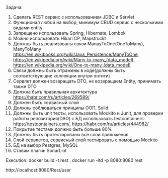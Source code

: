 Задача:
1)	Сделать REST сервис с использованием JDBC и Servlet
2)	Функционал любой на выбор, минимум CRUD сервис с несколькими видами entity
3)	Запрещено использовать Spring, Hibernate, Lombok
4)	Можно использовать Hikari CP, Mapstruckt
5)	Должны быть реализованы связи ManayToOne(OneToMany), ManyToMany https://en.wikibooks.org/wiki/Java_Persistence/ManyToOne, https://en.wikipedia.org/wiki/Many-to-many_(data_model), https://en.wikipedia.org/wiki/One-to-many_(data_model)
6)	Связи должны быть отражены в коде(должны быть соответствующие коллекции внутри энтити)
7)	Сервлет должен возвращать DTO, не возвращаем Entity, принимать также DTO
8)	Должна быть правильная архитектура https://habr.com/ru/articles/269589/
9)	Должен быть сервисный слой
10)	Должны соблюдаться принципы ООП, Solid
11)	Должны быть unit тесты, использовать Mockito и Junit, для проверки работы репозитория(DAO) с БД использовать testcontainers: https://testcontainers.com/, https://habr.com/ru/articles/444982/
12)	Покрытие тестами должно быть больше 80%
13)	Должны быть протестированы все слои приложения
14)	Слой сервлетов, сервисный слой тестировать с помощью Mockito
15)	БД на выбор Pestgres, MySQL
16)	Ставим плагин SonarLint

Execution:
docker build -t rest .
docker run -itd -p 8080:8080 rest

http://localhost:8080/Rest/user
